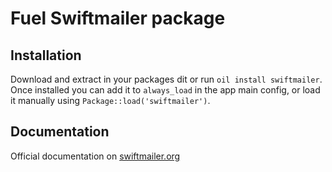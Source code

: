 # Fuel Swiftmailer package

## Installation

Download and extract in your packages dit or run `oil install swiftmailer`.  
Once installed you can add it to `always_load` in the app main config, or load it manually using `Package::load('swiftmailer')`.

## Documentation

Official documentation on [swiftmailer.org](http://swiftmailer.org/docs)